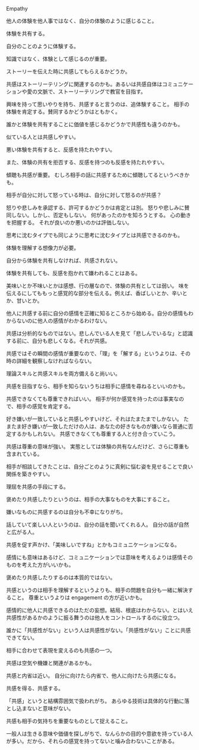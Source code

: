 Empathy

他人の体験を他人事ではなく、自分の体験のように感じること。

体験を共有する。

自分のことのように体験する。

知識ではなく、体験として感じるのが重要。

ストーリーを伝えた時に共感してもらえるかどうか。

共感はストーリーテリングに関連するのかも。あるいは共感自体はコミュニケーションや愛の文脈で、ストーリーテリングで教官を目指す。

興味を持って思いやりを持ち、共感すると言うのは、追体験すること。
相手の体験を肯定する。賛同するかどうかはともかく。

誰かと体験を共有することに価値を感じるかどうかで共感性も違うのかも。

似ている人とは共感しやすい。

悪い体験を共有すると、反感を持たれやすい。

また、体験の共有を拒否する、反感を持つのも反感を持たれやすい。

傾聴も共感が重要。
むしろ相手の話に共感するために傾聴してるというべきかも。

相手が自分に対して怒っている時は、自分に対して怒るのが共感？

怒りや悲しみを承認する、許可するかどうかは肯定とは別。
怒りや悲しみに賛同しない。しかし、否定もしない。
何があったのかを知ろうとする。
心の動きを把握する。
それが良いのか悪いのかは評価しない。

思考に沈むタイプでも同じように思考に沈むタイプとは共感できるのかも。

体験を理解する想像力が必要。

自分から体験を共有しなければ、共感されない。

体験を共有しても、反感を抱かれて嫌われることはある。

美味いとか不味いとかは感想、行の層なので、体験の共有としては弱い。
味を伝えるにしてももっと感覚的な部分を伝える。例えば、香ばしいとか、辛いとか、甘いとか。

他人に共感する前に自分の感情を正確に知るところから始める。自分の感情もわからないのに他人の感情がわかるわけない。

共感は分析的なものではない。悲しんでいる人を見て「悲しんでいるな」と認識する前に、自分も悲しくなる。それが共感。

共感ではその瞬間の感情が重要なので、「理」を「解する」というよりは、その時の詳細を観察しなければならない。

理論スキルと共感スキルを両方備えると尚いい。

共感を目指すなら、相手を知らないうちは相手に感情を尋ねるといいのかも。

共感できなくても尊重できればいい。
相手が何か感覚を持ったのは事実なので、相手の感覚を肯定する。

好き嫌いが一致していると共感しやすいけど、それはたまたまでしかない。
たまたま好き嫌いが一致しただけの人は、あなたの好きなものが嫌いなら普通に否定するかもしれない。
共感できなくても尊重する人と付き合っていこう。

共感は尊重の意味が強い。
実態としては体験の共有なんだけど、さらに尊重も含まれている。

相手が相談してきたことは、自分ごとのように真剣に悩む姿を見せることで良い関係を築きやすい。

理屈を共感の手段にする。

褒めたり共感したりというのは、相手の大事なものを大事にすること。

嫌いなものに共感するのは自分も不幸になりがち。

話していて楽しい人というのは、自分の話を聞いてくれる人。
自分の話が自然と広がる人。

共感を促す声かけ、「美味しいですね」とかもコミュニケーションになる。

感情にも意味はあるけど、コミュニケーションでは意味を考えるよりは感情そのものを考えた方がいいかも。

褒めたり共感したりするのは本質的ではない。

共感というのは相手を理解するというよりも、相手の問題を自分も一緒に解決すること。
尊重というよりは engagement の方が近いかも。

感情的に他人に共感できるのはただの妄想。結局、根底はわからない。とはいえ共感性があるかのように振る舞うのは他人をコントロールするのに役立つ。

誰かに「共感性がない」という人は共感性がない。「共感性がない」ことに共感できてない。

相手に合わせて表現を変えるのも共感の一つ。

共感は空気や機嫌と関連があるかも。

共感と内省は近い。
自分に向けたら内省で、他人に向けたら共感になる。

共感を得る、共感する。

「共感」というと結構雰囲気で扱われがち。
あらゆる技術は具体的な行動に落とし込まないと意味がない。

共感も相手の気持ちを重要なものとして捉えること。

一般人は生きる意味や価値を探しがちで、なんらかの目的や意欲を持っている人が多い。だから、それらの感覚を持ってないと噛み合わないことがある。
